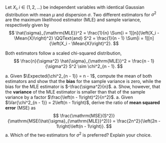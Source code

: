 Let $X_i, i \in \left(1, 2, \ldots\right)$ be independent variables with identical Gaussian distribution
with mean $\mu$ and dispersion $\sigma$. Two different estimators for $\sigma^2$ are the maximum likelihood
estimator (MLE) and sample variance, respectively given by
$$
    \hat{\sigma}_{\mathrm{MLE}}^2 = \frac{1}{n} \Sum[i = 1][n]{\left(X_i - \Mean{X}\right)^2}
    \QQText{and}
    S^2 = \frac{1}{n - 1} \Sum[i = 1][n]{\left(X_i - \Mean{X}\right)^2}.
$$

Both estimators follow a scaled chi-squared distribution,
$$
    \frac{n}{\sigma^2} \hat{\sigma}_{\mathrm{MLE}}^2 = \frac{n - 1}{\sigma^2} S^2 \sim \chi^2_{n - 1}.
$$

a.  Given $\Expected{\chi^2_{n - 1}} = n - 1$, compute the mean of both estimators and show that
    the **bias** for the sample variance is zero, while the bias for the MLE estimator is $-\frac{\sigma^2}{n}$.
a.  Show, however, that the **variance** of the MLE estimator is smaller than that of the sample variance
    by a factor $\frac{\left(n - 1\right)^2}{n^2}$.
a.  Given $\Var{\chi^2_{n - 1}} = 2\left(n - 1\right)$, derive the ratio of
    **mean squared error** (MSE) as
    $$
        \frac{\mathrm{MSE}(S^2)}{\mathrm{MSE(\hat{\sigma}_{\mathrm{MLE}}^2)}} =
        \frac{2n^2}{\left(2n - 1\right)\left(n - 1\right)}.
    $$
a.  Which of the two estimators for $\sigma^2$ is preferred? Explain your choice.
